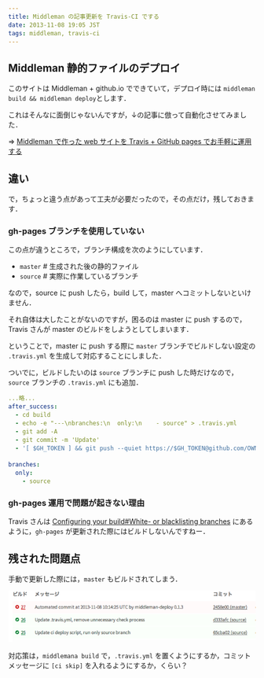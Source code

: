 ```yaml
---
title: Middleman の記事更新を Travis-CI でする
date: 2013-11-08 19:05 JST
tags: middleman, travis-ci
---
```


## Middleman 静的ファイルのデプロイ

このサイトは Middleman + github.io でできていて，デプロイ時には `middleman build && middleman deploy`とします．

これはそんなに面倒じゃないんですが，↓の記事に倣って自動化させてみました．

=> [Middleman で作った web サイトを Travis + GitHub pages でお手軽に運用する](http://tricknotes.hateblo.jp/entry/2013/06/17/020229)

## 違い

で，ちょっと違う点があって工夫が必要だったので，その点だけ，残しておきます．

### gh-pages ブランチを使用していない

この点が違うところで，ブランチ構成を次のようにしています．

+ `master` # 生成された後の静的ファイル
+ `source` # 実際に作業しているブランチ

なので，source に push したら，build して，master へコミットしないといけません．

それ自体は大したことがないのですが，困るのは master に push するので，Travis さんが master のビルドをしようとしてしまいます．

ということで，master に push する際に `master` ブランチでビルドしない設定の `.travis.yml` を生成して対応することにしました．

ついでに，ビルドしたいのは `source` ブランチに push した時だけなので，`source` ブランチの `.travis.yml` にも追加．

```yaml
...略...
after_success:
  - cd build
  - echo -e "---\nbranches:\n  only:\n    - source" > .travis.yml
  - git add -A
  - git commit -m 'Update'
  - '[ $GH_TOKEN ] && git push --quiet https://$GH_TOKEN@github.com/OWNER/REPO.git 2> /dev/null'

branches:
  only:
    - source
```

### gh-pages 運用で問題が起きない理由

Travis さんは [Configuring your build#White- or blacklisting branches](http://about.travis-ci.org/docs/user/build-configuration/#White--or-blacklisting-branches) にあるように，`gh-pages` が更新された際にはビルドしないんですねー．


## 残された問題点

手動で更新した際には，`master` もビルドされてしまう．

![middleman-travis-ci](images/middleman-travis-ci.png)

対応策は，`middlemana build` で，`.travis.yml` を置くようにするか，コミットメッセージに `[ci skip]` を入れるようにするか，くらい？
